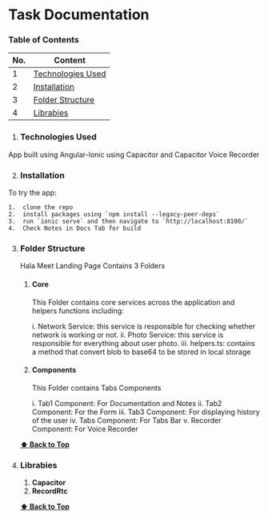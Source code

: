 # Task Documentation

### Table of Contents

| No. | Content                                 |
| --- | --------------------------------------- |
| 1   | [Technologies Used](#technologies-used) |
| 2   | [Installation](#installation)           |
| 3   | [Folder Structure](#folder-structure)   |
| 4   | [Librabies](#librabies)                 |

1. ### Technologies Used

App built using Angular-Ionic using Capacitor and Capacitor Voice Recorder

2. ### Installation

To try the app:

    1.  clone the repo
    2.  install packages using `npm install --legacy-peer-deps`
    3.  run `ionic serve` and then navigate to `http://localhost:8100/`
    4.  Check Notes in Docs Tab for build

3.  ### Folder Structure

    Hala Meet Landing Page Contains 3 Folders

    1. #### Core

       This Folder contains core services across the application and helpers functions including:

       i. Network Service: this service is responsible for checking whether network is working or not.
       ii. Photo Service: this service is responsible for everything about user photo.
       iii. helpers.ts: contains a method that convert blob to base64 to be stored in local storage

    2. #### Components

       This Folder contains Tabs Components

       i. Tab1 Component: For Documentation and Notes
       ii. Tab2 Component: For the Form
       iii. Tab3 Component: For displaying history of the user
       iv. Tabs Component: For Tabs Bar
       v. Recorder Component: For Voice Recorder

    **[⬆ Back to Top](#table-of-contents)**

4.  ### Librabies

    1. **Capacitor**
    2. **RecordRtc**

    **[⬆ Back to Top](#table-of-contents)**
